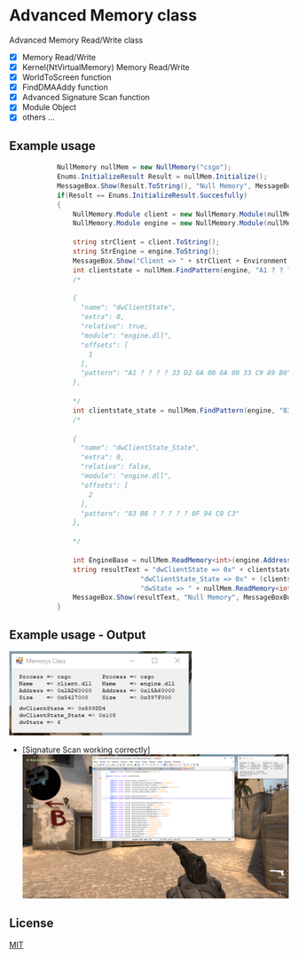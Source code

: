 # Advanced Memory class

Advanced Memory Read/Write class

  - [x] Memory Read/Write
  - [x] Kernel(NtVirtualMemory) Memory Read/Write
  - [x] WorldToScreen function
  - [x] FindDMAAddy function
  - [x] Advanced Signature Scan function
  - [x] Module Object
  - [x] others ...

## Example usage

```csharp
            NullMemory nullMem = new NullMemory("csgo");
            Enums.InitializeResult Result = nullMem.Initialize();
            MessageBox.Show(Result.ToString(), "Null Memory", MessageBoxButtons.OK, MessageBoxIcon.Information);
            if(Result == Enums.InitializeResult.Succesfully)
            {
                NullMemory.Module client = new NullMemory.Module(nullMem.NullProcess, "client.dll");
                NullMemory.Module engine = new NullMemory.Module(nullMem.NullProcess, "engine.dll");

                string strClient = client.ToString();
                string StrEngine = engine.ToString();
                MessageBox.Show("Client => " + strClient + Environment.NewLine + "Engine => " + StrEngine, "Null Memory", MessageBoxButtons.OK, MessageBoxIcon.Information);
                int clientstate = nullMem.FindPattern(engine, "A1 ? ? ? ? 33 D2 6A 00 6A 00 33 C9 89 B0", 1, 0, true);
                /*

                {
                  "name": "dwClientState",
                  "extra": 0,
                  "relative": true,
                  "module": "engine.dll",
                  "offsets": [
                    1
                  ],
                  "pattern": "A1 ? ? ? ? 33 D2 6A 00 6A 00 33 C9 89 B0"
                },

                */
                int clientstate_state = nullMem.FindPattern(engine, "83 B8 ? ? ? ? ? 0F 94 C0 C3", 2, 0, false);
                /*

                {
                  "name": "dwClientState_State",
                  "extra": 0,
                  "relative": false,
                  "module": "engine.dll",
                  "offsets": [
                    2
                  ],
                  "pattern": "83 B8 ? ? ? ? ? 0F 94 C0 C3"
                },

                */

                int EngineBase = nullMem.ReadMemory<int>(engine.Address + clientstate);
                string resultText = "dwClientState => 0x" + clientstate.ToString("X") + Environment.NewLine +
                                 "dwClientState_State => 0x" + (clientstate_state).ToString("X") + Environment.NewLine +
                                 "dwState => " + nullMem.ReadMemory<int>(EngineBase + clientstate_state).ToString();
                MessageBox.Show(resultText, "Null Memory", MessageBoxButtons.OK, MessageBoxIcon.Information);
            }

```

## Example usage - Output
![alt text](https://github.com/Lufzy/Advanced-Memory/blob/master/example_output.PNG?raw=true)

  - [Signature Scan working correctly]
![alt text](https://github.com/Lufzy/Advanced-Memory/blob/master/memorys_example.PNG?raw=true)

## License
[MIT](https://choosealicense.com/licenses/mit/)
